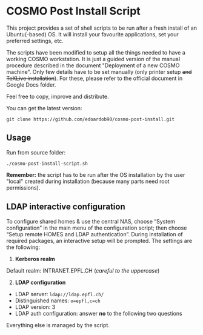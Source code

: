 COSMO Post Install Script
==========================

This project provides a set of shell scripts to be run after a fresh install of an Ubuntu(-based) OS. It will install your favourite applications, set your preferred settings, etc.

The scripts have been modified to setup all the things needed to have a working COSMO workstation. It is just a guided version of the manual procedure described in the document "Deployment of a new COSMO machine". Only few details have to be set manually (only printer setup ~~and TeXLive installation~~). For these, please refer to the official document in Google Docs folder.

Feel free to copy, improve and distribute.

You can get the latest version:

    git clone https://github.com/edoardob90/cosmo-post-install.git


## Usage

Run from source folder:

```
./cosmo-post-install-script.sh
```

**Remember:** the script has to be run after the OS installation by the user "local" created during installation (because many parts need root permissions).

## LDAP interactive configuration

To configure shared homes & use the central NAS, choose “System configuration” in the main menu of the configuration script; then choose “Setup remote HOMES and LDAP authentication”.
During installation of required packages, an interactive setup will be prompted. The settings are the following:

1. **Kerberos realm**

Default realm: INTRANET.EPFL.CH (*careful to the uppercase*)

2. **LDAP configuration**

- LDAP server: `ldap://ldap.epfl.ch/`
- Distinguished names: `o=epfl,c=ch`
- LDAP version: 3
- LDAP auth configuration: answer **no** to the following two questions

Everything else is managed by the script.
